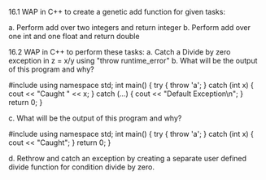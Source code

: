 16.1 WAP in C++ to create a genetic add function for given tasks:

  a. Perform add over two integers and return integer
  b. Perform add over one int and one float and return double
  
16.2 WAP in C++ to perform these tasks:
  a. Catch a Divide by zero exception in z = x/y using "throw runtime_error"
  b. What will be the output of this program and why?
  
  #include <iostream>
  using namespace std;
  int main()
  {
    try {
      throw 'a';
    }
    catch (int x) {
      cout << "Caught " << x;
    }
    catch (...) {
      cout << "Default Exception\n";
    }
  return 0;
  }
  
  c. What will be the output of this program and why?
  
  #include <iostream>
  using namespace std;
  int main()
  {
    try {
      throw 'a';
    } 
    catch (int x) {
      cout << "Caught";
    }
  return 0;
  }
  
  d. Rethrow and catch an exception by creating a separate user defined divide function for condition divide by zero.
